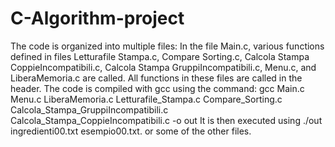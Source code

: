 # C-Algorithm-project
The code is organized into multiple files: In the file Main.c, various functions defined in files Letturafile Stampa.c, Compare Sorting.c,
Calcola Stampa CoppieIncompatibili.c, Calcola Stampa GruppiIncompatibili.c, Menu.c, and LiberaMemoria.c are called. All functions in these files are called
in the header. The code is compiled with gcc using the command:
gcc Main.c Menu.c LiberaMemoria.c Letturafile\_Stampa.c Compare\_Sorting.c Calcola\_Stampa\_GruppiIncompatibili.c Calcola\_Stampa\_CoppieIncompatibili.c -o out
It is then executed using ./out ingredienti00.txt esempio00.txt. or some of the other files. 
